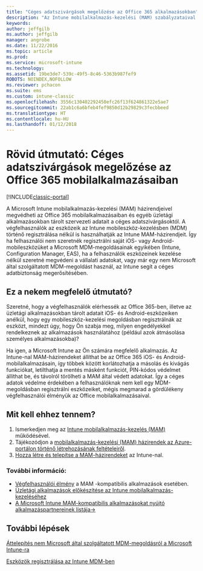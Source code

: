 ```yaml
---
title: "Céges adatszivárgások megelőzése az Office 365 alkalmazásokban"
description: "Az Intune mobilalkalmazás-kezelési (MAM) szabályzataival megvédheti az Office 365 mobilalkalmazásaiban és egyéb üzletági alkalmazásokban tárolt szervezeti adatait a céges adatszivárgásoktól."
keywords: 
author: jeffgilb
ms.author: jeffgilb
manager: angrobe
ms.date: 11/22/2016
ms.topic: article
ms.prod: 
ms.service: microsoft-intune
ms.technology: 
ms.assetid: 19be3de7-539c-49f5-8c46-5363b987fef9
ROBOTS: NOINDEX,NOFOLLOW
ms.reviewer: pchacon
ms.suite: ems
ms.custom: intune-classic
ms.openlocfilehash: 3556c130402292450efc26f13f624861322e5ae7
ms.sourcegitcommit: 22ab1c6a6bfeb4fef9850d12b29829c3fecbbeed
ms.translationtype: HT
ms.contentlocale: hu-HU
ms.lasthandoff: 01/12/2018
---
```

# <a name="quick-start-guide-prevent-company-data-leaks-from-office-365-mobile-apps"></a>Rövid útmutató: Céges adatszivárgások megelőzése az Office 365 mobilalkalmazásaiban

[!INCLUDE[classic-portal](../includes/classic-portal.md)]

A Microsoft Intune mobilalkalmazás-kezelési (MAM) házirendjeivel megvédheti az Office 365 mobilalkalmazásaiban és egyéb üzletági alkalmazásokban tárolt szervezeti adatait a céges adatszivárgásoktól. A végfelhasználók az eszközeik az Intune mobileszköz-kezelésben (MDM) történő regisztrálása nélkül is használhatják az Intune MAM-házirendjeit. Így ha felhasználói nem szeretnék regisztrálni saját iOS- vagy Android-mobileszközüket a Microsoft MDM-megoldásainak egyikében (Intune, Configuration Manager, EAS), ha a felhasználók eszközeinek kezelése nélkül szeretné megvédeni a vállalati adatokat, vagy már egy nem Microsoft által szolgáltatott MDM-megoldást használ, az Intune segít a céges adatbiztonság megerősítésében.   

## <a name="is-this-quick-start-guide-right-for-me"></a>Ez a nekem megfelelő útmutató?
Szeretné, hogy a végfelhasználók elérhessék az Office 365-ben, illetve az üzletági alkalmazásokban tárolt adatait iOS- és Android-eszközeiken anélkül, hogy egy mobileszköz-kezelési megoldásban regisztrálnák az eszközt, mindezt úgy, hogy Ön szabja meg, milyen engedélyekkel rendelkeznek az alkalmazások használatához (például azok átmásolása személyes alkalmazásokba)?

Ha igen, a Microsoft Intune az Ön számára megfelelő alkalmazás. Az Intune-nal MAM-házirendeket állíthat be az Office 365 iOS- és Android-mobilalkalmazásain, így többek között korlátozhatja a másolás és kivágás funkciókat, letilthatja a mentés másként funkciót, PIN-kódos védelmet állíthat be, és távolról törölheti a MAM által védett adatokat.  Így a céges adatok védelme érdekében a felhasználóknak nem kell egy MDM-megoldásban regisztrálni eszközeiket, mégis megmarad a gördülékeny végfelhasználói élményük az Office mobilalkalmazásaival.

## <a name="how-do-i-do-it"></a>Mit kell ehhez tennem?
1.  Ismerkedjen meg az [Intune mobilalkalmazás-kezelés (MAM)](/intune-classic/deploy-use/protect-app-data-using-mobile-app-management-policies-with-microsoft-intune) működésével.
2.  Tájékozódjon a [mobilalkalmazás-kezelési (MAM) házirendek az Azure-portálon történő létrehozásának feltételeiről](/intune-classic/deploy-use/get-ready-to-configure-mobile-app-management-policies-with-microsoft-intune).
3.  [Hozza létre és telepítse a MAM-házirendeket](/intune-classic/deploy-use/get-ready-to-configure-mobile-app-management-policies-with-microsoft-intune) az Intune-nal.

### <a name="additional-information"></a>További információ:
- [Végfelhasználói élmény](/intune-classic/deploy-use/end-user-experience-for-mam-enabled-apps-with-microsoft-intune) a MAM -kompatibilis alkalmazások esetében.
- [Üzletági alkalmazások előkészítése az Intune mobilalkalmazás-kezeléséhez](/intune/apps-prepare-mobile-application-management)
- <a href="https://www.microsoft.com/cloud-platform/microsoft-intune-partners" target="_blank">A Microsoft Intune MAM-kompatibilis alkalmazásokat nyújtó alkalmazáspartnereinek listája&rarr;</a>

## <a name="what-should-i-do-next"></a>További lépések
[Áttelepítés nem Microsoft által szolgáltatott MDM-megoldásról a Microsoft Intune-ra](/intune-classic/deploy-use/migrate-to-intune)

[Eszközök regisztrálása az Intune MDM-ben](/intune-classic/deploy-use/enroll-devices-in-microsoft-intune)
